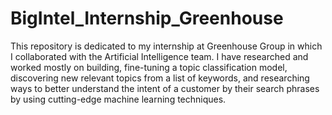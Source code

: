 # BigIntel_Internship_Greenhouse

This repository is dedicated to my internship at Greenhouse Group in which I collaborated with the Artificial Intelligence team. I have researched and worked mostly on building, fine-tuning a topic classification model, discovering new relevant topics from a list of keywords, and researching ways to better understand the intent of a customer by their search phrases by using cutting-edge machine learning techniques. 
